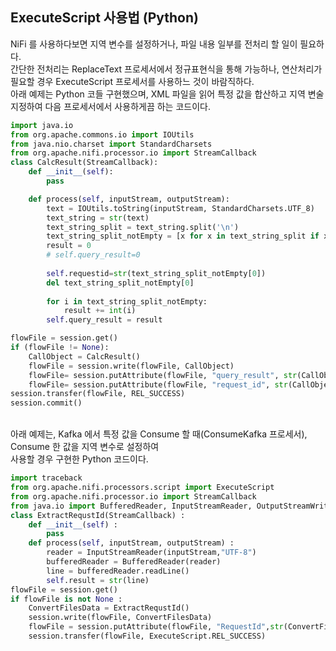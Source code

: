 ## ExecuteScript 사용법 (Python)

NiFi 를 사용하다보면 지역 변수를 설정하거나, 파일 내용 일부를 전처리 할 일이 필요하다.</br>
간단한 전처리는 ReplaceText 프로세서에서 정규표현식을 통해 가능하나, 연산처리가 필요할 경우 ExecuteScript 프로세서를 사용하느 것이 바람직하다.</br>
아래 예제는 Python 코들 구현했으며, XML 파일을 읽어 특정 값을 합산하고 지역 변술 지정하여 다음 프로세서에서 사용하게끔 하는 코드이다.</br>

```python
import java.io
from org.apache.commons.io import IOUtils
from java.nio.charset import StandardCharsets
from org.apache.nifi.processor.io import StreamCallback
class CalcResult(StreamCallback):
    def __init__(self):
        pass

    def process(self, inputStream, outputStream):
        text = IOUtils.toString(inputStream, StandardCharsets.UTF_8)
        text_string = str(text)
        text_string_split = text_string.split('\n')
        text_string_split_notEmpty = [x for x in text_string_split if x]
        result = 0
        # self.query_result=0
        
        self.requestid=str(text_string_split_notEmpty[0])
        del text_string_split_notEmpty[0]
        
        for i in text_string_split_notEmpty:
            result += int(i)
        self.query_result = result

flowFile = session.get()
if (flowFile != None):
    CallObject = CalcResult()
    flowFile = session.write(flowFile, CallObject)
    flowFile= session.putAttribute(flowFile, "query_result", str(CallObject.query_result))
    flowFile= session.putAttribute(flowFile, "request_id", str(CallObject.requestid))
session.transfer(flowFile, REL_SUCCESS)
session.commit()
```
</br>
아래 예제는, Kafka 에서 특정 값을 Consume 할 때(ConsumeKafka 프로세서), Consume 한 값을 지역 변수로 설정하여</br>
사용할 경우 구현한 Python 코드이다.

```python
import traceback
from org.apache.nifi.processors.script import ExecuteScript
from org.apache.nifi.processor.io import StreamCallback
from java.io import BufferedReader, InputStreamReader, OutputStreamWriter
class ExtractRequstId(StreamCallback) :
    def __init__(self) :
        pass
    def process(self, inputStream, outputStream) :
        reader = InputStreamReader(inputStream,"UTF-8")
        bufferedReader = BufferedReader(reader)
        line = bufferedReader.readLine()
        self.result = str(line)
flowFile = session.get()
if flowFile is not None :
    ConvertFilesData = ExtractRequstId()
    session.write(flowFile, ConvertFilesData)
    flowFile = session.putAttribute(flowFile, "RequestId",str(ConvertFilesData.result))
    session.transfer(flowFile, ExecuteScript.REL_SUCCESS)
```
